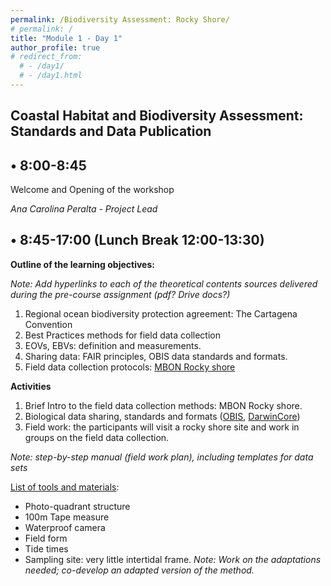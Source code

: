 ```yaml
---
permalink: /Biodiversity Assessment: Rocky Shore/
# permalink: /
title: "Module 1 - Day 1"
author_profile: true
# redirect_from: 
  # - /day1/
  # - /day1.html
---
```


## Coastal Habitat and Biodiversity Assessment: Standards and Data Publication

## • 8:00-8:45

Welcome and Opening of the workshop

*Ana Carolina Peralta - Project Lead*

## • 8:45-17:00 (Lunch Break 12:00-13:30)


**Outline of the learning objectives:** 

_Note: Add hyperlinks to each of the theoretical contents sources delivered during the pre-course assignment (pdf? Drive docs?)_

1. Regional ocean biodiversity protection agreement: The Cartagena Convention 
2. Best Practices methods for field data collection
3. EOVs, EBVs: definition and measurements. 
4. Sharing data: FAIR principles, OBIS data standards and formats.
5. Field data collection protocols:
   [MBON Rocky shore](https://search.oceanbestpractices.org/search?q=MBON%20Rocky%20shore&fields=all&activeField=all)

**Activities** 

1. Brief Intro to the field data collection methods: MBON Rocky shore.
2. Biological data sharing, standards and formats ([OBIS](https://obis.org/), [DarwinCore](https://dwc.tdwg.org/terms/))
3. Field work: the participants will visit a rocky shore site and work in groups on the field data collection.

_Note: step-by-step manual (field work plan), including templates for data sets_

[List of tools and materials](https://repository.oceanbestpractices.org/handle/11329/2199.2):

- Photo-quadrant structure
- 100m Tape measure
- Waterproof camera
- Field form
- Tide times
- Sampling site: very little intertidal frame. _Note: Work on the adaptations needed; co-develop an adapted version of the method._









